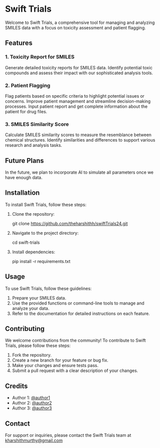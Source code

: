 # Swift Trials

Welcome to Swift Trials, a comprehensive tool for managing and analyzing SMILES data with a focus on toxicity assessment and patient flagging.

## Features

### 1. Toxicity Report for SMILES
Generate detailed toxicity reports for SMILES data. Identify potential toxic compounds and assess their impact with our sophisticated analysis tools.

### 2. Patient Flagging
Flag patients based on specific criteria to highlight potential issues or concerns. Improve patient management and streamline decision-making processes. Input patient report and get complete information about the patient for drug files.

### 3. SMILES Similarity Score
Calculate SMILES similarity scores to measure the resemblance between chemical structures. Identify similarities and differences to support various research and analysis tasks.

## Future Plans
In the future, we plan to incorporate AI to simulate all parameters once we have enough data.

## Installation

To install Swift Trials, follow these steps:

1. Clone the repository:

   git clone https://github.com/theharshithh/swiftTrials24.git

2. Navigate to the project directory:

   cd swift-trials

3. Install dependencies:
   
   pip install -r requirements.txt


## Usage

To use Swift Trials, follow these guidelines:

1. Prepare your SMILES data.
2. Use the provided functions or command-line tools to manage and analyze your data.
3. Refer to the documentation for detailed instructions on each feature.


## Contributing

We welcome contributions from the community! To contribute to Swift Trials, please follow these steps:

1. Fork the repository.
2. Create a new branch for your feature or bug fix.
3. Make your changes and ensure tests pass.
4. Submit a pull request with a clear description of your changes.


## Credits

- Author 1: [@author1](https://github.com/theharshithh)
- Author 2: [@author2](https://github.com/Tejas-R-Pattar)
- Author 3: [@author3](https://github.com/ApoorvBrooklyn)

## Contact

For support or inquiries, please contact the Swift Trials team at kharshithmurthy@gmail.com
